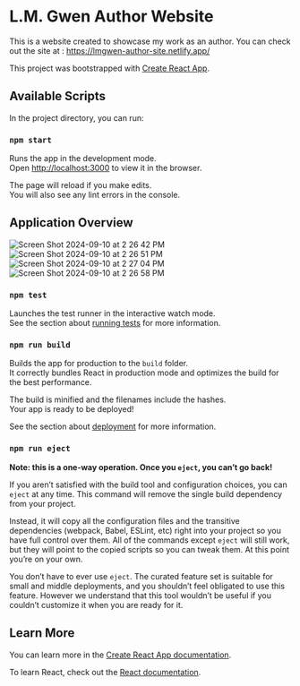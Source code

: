 # L.M. Gwen Author Website
This is a website created to showcase my work as an author. You can check out the site at : https://lmgwen-author-site.netlify.app/

This project was bootstrapped with [Create React App](https://github.com/facebook/create-react-app).

## Available Scripts

In the project directory, you can run:

### `npm start`

Runs the app in the development mode.<br />
Open [http://localhost:3000](http://localhost:3000) to view it in the browser.

The page will reload if you make edits.<br />
You will also see any lint errors in the console.

## Application Overview
![Screen Shot 2024-09-10 at 2 26 42 PM](https://github.com/user-attachments/assets/e9ad1cc8-a17b-4cac-9b34-1204eec24ec9)
![Screen Shot 2024-09-10 at 2 26 51 PM](https://github.com/user-attachments/assets/02850ac4-2d52-4b21-846b-19910b09efa3)
![Screen Shot 2024-09-10 at 2 27 04 PM](https://github.com/user-attachments/assets/1dd6872a-20e4-4f2c-ab23-e54bc2319e1a)
![Screen Shot 2024-09-10 at 2 26 58 PM](https://github.com/user-attachments/assets/37e78ecc-9144-4111-bb58-4e5edbc0ae89)


### `npm test`

Launches the test runner in the interactive watch mode.<br />
See the section about [running tests](https://facebook.github.io/create-react-app/docs/running-tests) for more information.

### `npm run build`

Builds the app for production to the `build` folder.<br />
It correctly bundles React in production mode and optimizes the build for the best performance.

The build is minified and the filenames include the hashes.<br />
Your app is ready to be deployed!

See the section about [deployment](https://facebook.github.io/create-react-app/docs/deployment) for more information.

### `npm run eject`

**Note: this is a one-way operation. Once you `eject`, you can’t go back!**

If you aren’t satisfied with the build tool and configuration choices, you can `eject` at any time. This command will remove the single build dependency from your project.

Instead, it will copy all the configuration files and the transitive dependencies (webpack, Babel, ESLint, etc) right into your project so you have full control over them. All of the commands except `eject` will still work, but they will point to the copied scripts so you can tweak them. At this point you’re on your own.

You don’t have to ever use `eject`. The curated feature set is suitable for small and middle deployments, and you shouldn’t feel obligated to use this feature. However we understand that this tool wouldn’t be useful if you couldn’t customize it when you are ready for it.

## Learn More

You can learn more in the [Create React App documentation](https://facebook.github.io/create-react-app/docs/getting-started).

To learn React, check out the [React documentation](https://reactjs.org/).



